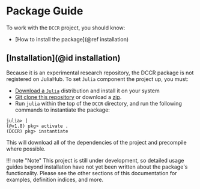 # Package Guide

To work with the `DCCR` project, you should know:

- [How to install the package](@ref installation)

## [Installation](@id installation)

Because it is an experimental research repository, the DCCR package is not registered on JuliaHub.
To set `Julia` component the project up, you must:

- [Download a `Julia`](https://julialang.org/downloads/) distribution and install it on your system
- [Git clone this repository](https://github.com/AP6YC/DCCR) or download a [zip](https://github.com/AP6YC/DCCR/archive/refs/heads/main.zip).
- Run `julia` within the top of the `DCCR` directory, and run the following commands to instantiate the package:

```julia-repl
julia> ]
(@v1.8) pkg> activate .
(DCCR) pkg> instantiate
```

This will download all of the dependencies of the project and precompile where possible.

!!! note "Note"
    This project is still under development, so detailed usage guides beyond installation have not yet been written about the package's functionality.
    Please see the other sections of this documentation for examples, definition indices, and more.
